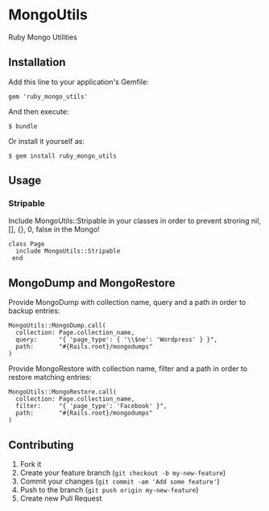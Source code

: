 # MongoUtils

Ruby Mongo Utilities

## Installation

Add this line to your application's Gemfile:

    gem 'ruby_mongo_utils'

And then execute:

    $ bundle

Or install it yourself as:

    $ gem install ruby_mongo_utils

## Usage

### Stripable

Include MongoUtils::Stripable in your classes in order to prevent stroring nil, [], {}, 0, false in the Mongo!

    class Page
      include MongoUtils::Stripable
     end

## MongoDump and MongoRestore

Provide MongoDump with collection name, query and a path in order to backup entries:

    MongoUtils::MongoDump.call(
      collection: Page.collection_name,
      query:      "{ 'page_type': { '\\$ne': 'Wordpress' } }",
      path:       "#{Rails.root}/mongodumps"
    )

Provide MongoRestore with collection name, filter and a path in order to restore matching entries:

    MongoUtils::MongoRestore.call(
      collection: Page.collection_name,
      filter:     "{ 'page_type': 'Facebook' }",
      path:       "#{Rails.root}/mongodumps"
    )

## Contributing

1. Fork it
2. Create your feature branch (`git checkout -b my-new-feature`)
3. Commit your changes (`git commit -am 'Add some feature'`)
4. Push to the branch (`git push origin my-new-feature`)
5. Create new Pull Request
